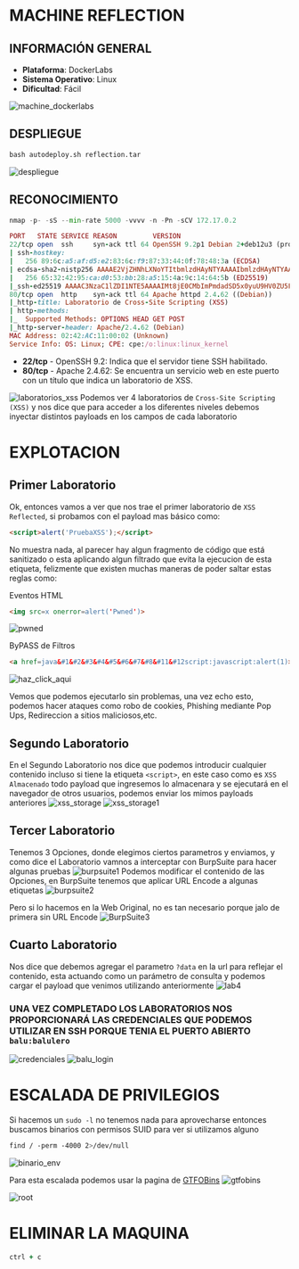 # MACHINE REFLECTION

## INFORMACIÓN GENERAL


- **Plataforma**: DockerLabs
- **Sistema Operativo**: Linux
- **Dificultad**: Fácil

![machine_dockerlabs](https://github.com/Jean25-sys/CTFs_Wintx/blob/main/Writeups/dockerlabs/images/reflection/machine_dockerlabs.png)

## DESPLIEGUE

```python
bash autodeploy.sh reflection.tar
```
![despliegue](https://github.com/Jean25-sys/CTFs_Wintx/blob/main/Writeups/dockerlabs/images/reflection/desplieguie.png)

## RECONOCIMIENTO

```python
nmap -p- -sS --min-rate 5000 -vvvv -n -Pn -sCV 172.17.0.2
```
```ruby
PORT   STATE SERVICE REASON         VERSION
22/tcp open  ssh     syn-ack ttl 64 OpenSSH 9.2p1 Debian 2+deb12u3 (protocol 2.0)
| ssh-hostkey: 
|   256 89:6c:a5:af:d5:e2:83:6c:f9:87:33:44:0f:78:48:3a (ECDSA)
| ecdsa-sha2-nistp256 AAAAE2VjZHNhLXNoYTItbmlzdHAyNTYAAAAIbmlzdHAyNTYAAABBBMps8s+30oFAKg2941FBb6ll6Wz5WNZOVIZRGUJGalfdnfePoKGgyGnxQBLJCH4ewP7EvGTD+ge0gGr0FIzeMPk=
|   256 65:32:42:95:ca:d0:53:bb:28:a5:15:4a:9c:14:64:5b (ED25519)
|_ssh-ed25519 AAAAC3NzaC1lZDI1NTE5AAAAIMt8jE0CMbImPmdadSD5x0yuU9HV0ZU5FWVG5FcbJ2KV
80/tcp open  http    syn-ack ttl 64 Apache httpd 2.4.62 ((Debian))
|_http-title: Laboratorio de Cross-Site Scripting (XSS)
| http-methods: 
|_  Supported Methods: OPTIONS HEAD GET POST
|_http-server-header: Apache/2.4.62 (Debian)
MAC Address: 02:42:AC:11:00:02 (Unknown)
Service Info: OS: Linux; CPE: cpe:/o:linux:linux_kernel
```


- **22/tcp** - OpenSSH 9.2: Indica que el servidor tiene SSH habilitado.
- **80/tcp** - Apache 2.4.62: Se encuentra un servicio web en este puerto con un título que indica un laboratorio de XSS.

![laboratorios_xss](https://github.com/Jean25-sys/CTFs_Wintx/blob/main/Writeups/dockerlabs/images/reflection/Laboratorios_xss.png)
Podemos ver 4 laboratorios de `Cross-Site Scripting (XSS)` y nos dice que para acceder a los diferentes niveles debemos inyectar distintos payloads en los campos de cada laboratorio

# EXPLOTACION
## Primer Laboratorio
Ok, entonces vamos a ver que nos trae el primer laboratorio de `XSS Reflected`, si probamos con el payload mas básico como:
```html
<script>alert('PruebaXSS');</script>
```
No muestra nada, al parecer hay algun fragmento de código que está sanitizado o esta aplicando algun filtrado que evita la ejecucion de esta etiqueta, felizmente que existen muchas maneras de poder saltar
estas reglas como:

Eventos HTML
```html
<img src=x onerror=alert('Pwned')>
```
![pwned](https://github.com/Jean25-sys/CTFs_Wintx/blob/main/Writeups/dockerlabs/images/reflection/pwned.png)

ByPASS de Filtros

```html
<a href=java&#1&#2&#3&#4&#5&#6&#7&#8&#11&#12script:javascript:alert(1)>XXX</a>
```

![haz_click_aqui](https://github.com/Jean25-sys/CTFs_Wintx/blob/main/Writeups/dockerlabs/images/reflection/haz_click_aqui.png)

Vemos que podemos ejecutarlo sin problemas, una vez echo esto, podemos hacer ataques como robo de cookies, Phishing mediante Pop Ups, Redireccion a sitios maliciosos,etc.

## Segundo Laboratorio

En el Segundo Laboratorio nos dice que podemos introducir cualquier contenido incluso si tiene la etiqueta `<script>`, en este caso como es `XSS Almacenado` todo payload que ingresemos lo almacenara
y se ejecutará en el navegador de otros usuarios, podemos enviar los mimos payloads anteriores
![xss_storage](https://github.com/Jean25-sys/CTFs_Wintx/blob/main/Writeups/dockerlabs/images/reflection/xss_storage.png)
![xss_storage1](https://github.com/Jean25-sys/CTFs_Wintx/blob/main/Writeups/dockerlabs/images/reflection/xss_storage1.png)

## Tercer Laboratorio

Tenemos 3 Opciones, donde elegimos ciertos parametros y enviamos, y como dice el Laboratorio vamnos a interceptar con BurpSuite para hacer algunas pruebas
![burpsuite1](https://github.com/Jean25-sys/CTFs_Wintx/blob/main/Writeups/dockerlabs/images/reflection/burpsuite1.png)
Podemos modificar el contenido de las Opciones, en BurpSuite tenemos que aplicar URL Encode a algunas etiquetas
![burpsuite2](https://github.com/Jean25-sys/CTFs_Wintx/blob/main/Writeups/dockerlabs/images/reflection/burpsuite2.png)

Pero si lo hacemos en la Web Original, no es tan necesario porque jalo de primera sin URL Encode
![BurpSuite3](https://github.com/Jean25-sys/CTFs_Wintx/blob/main/Writeups/dockerlabs/images/reflection/burpsuite3.png)

## Cuarto Laboratorio
Nos dice que debemos agregar el parametro `?data` en la url para reflejar el contenido, esta actuando como un parámetro de consulta y podemos cargar el payload
que venimos utilizando anteriormente
![lab4](https://github.com/Jean25-sys/CTFs_Wintx/blob/main/Writeups/dockerlabs/images/reflection/Lab4.png)

### UNA VEZ COMPLETADO LOS LABORATORIOS NOS PROPORCIONARÁ LAS CREDENCIALES QUE PODEMOS UTILIZAR EN SSH PORQUE TENIA EL PUERTO ABIERTO `balu:balulero`

![credenciales](https://github.com/Jean25-sys/CTFs_Wintx/blob/main/Writeups/dockerlabs/images/reflection/credenciales.png)
![balu_login](https://github.com/Jean25-sys/CTFs_Wintx/blob/main/Writeups/dockerlabs/images/reflection/balu_login.png)

# ESCALADA DE PRIVILEGIOS

Si hacemos un `sudo -l` no tenemos nada para aprovecharse entonces buscamos binarios con permisos SUID para ver si utilizamos alguno
```css
find / -perm -4000 2>/dev/null
```
![binario_env](https://github.com/Jean25-sys/CTFs_Wintx/blob/main/Writeups/dockerlabs/images/reflection/binario_env.png)

Para esta escalada podemos usar la pagina de [GTFOBins](https://gtfobins.github.io/gtfobins/env/#sudo)
![gtfobins](https://github.com/Jean25-sys/CTFs_Wintx/blob/main/Writeups/dockerlabs/images/reflection/gtfobins.png)

![root](https://github.com/Jean25-sys/CTFs_Wintx/blob/main/Writeups/dockerlabs/images/reflection/rootpng.png)


# ELIMINAR LA MAQUINA

```ruby
ctrl + c
```


